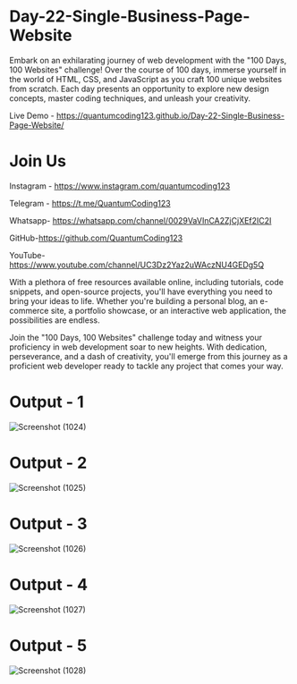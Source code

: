 # Day-22-Single-Business-Page-Website
Embark on an exhilarating journey of web development with the "100 Days, 100 Websites" challenge! Over the course of 100 days, immerse yourself in the world of HTML, CSS, and JavaScript as you craft 100 unique websites from scratch. Each day presents an opportunity to explore new design concepts, master coding techniques, and unleash your creativity.

Live Demo - https://quantumcoding123.github.io/Day-22-Single-Business-Page-Website/

# Join Us

Instagram - https://www.instagram.com/quantumcoding123

Telegram - https://t.me/QuantumCoding123

Whatsapp- https://whatsapp.com/channel/0029VaVInCA2ZjCjXEf2IC2I

GitHub-https://github.com/QuantumCoding123

YouTube-https://www.youtube.com/channel/UC3Dz2Yaz2uWAczNU4GEDg5Q

With a plethora of free resources available online, including tutorials, code snippets, and open-source projects, you'll have everything you need to bring your ideas to life. Whether you're building a personal blog, an e-commerce site, a portfolio showcase, or an interactive web application, the possibilities are endless.

Join the "100 Days, 100 Websites" challenge today and witness your proficiency in web development soar to new heights. With dedication, perseverance, and a dash of creativity, you'll emerge from this journey as a proficient web developer ready to tackle any project that comes your way.

# Output - 1

![Screenshot (1024)](https://github.com/user-attachments/assets/a5112c2f-26dc-4502-929c-1144c2e63a0f)

# Output - 2

![Screenshot (1025)](https://github.com/user-attachments/assets/22d86c14-08eb-4bca-9b85-d470cff3ff96)

# Output - 3

![Screenshot (1026)](https://github.com/user-attachments/assets/7e3e0c92-7412-4156-b1e8-d405557117e7)

# Output - 4

![Screenshot (1027)](https://github.com/user-attachments/assets/bfda8838-1a7e-4dff-acbd-14776daa2c8a)

# Output - 5

![Screenshot (1028)](https://github.com/user-attachments/assets/ffbf3f34-8893-4393-bb38-c82249fb970f)
